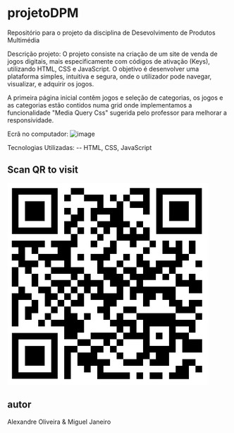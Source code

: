 # projetoDPM
Repositório para o projeto da disciplina de Desevolvimento de Produtos Multimédia


Descrição projeto: O projeto consiste na criação de um site de venda de jogos digitais, mais especificamente com códigos de ativação (Keys), utilizando HTML, CSS e JavaScript. O objetivo é desenvolver uma plataforma simples, intuitiva e segura, onde o utilizador pode navegar, visualizar, e adquirir os jogos.

A primeira página inicial contêm jogos e seleção de categorias, os jogos e as categorias estão contidos numa grid onde implementamos a funcionalidade "Media Query Css" sugerida pelo professor para melhorar a responsividade.

Ecrã no computador:
![image](https://github.com/user-attachments/assets/50ab49fc-32d8-403e-849d-eb3c952a869e)



Tecnologias Utilizadas:
-- HTML, CSS, JavaScript 

## Scan QR to visit

![QR Code](imgs/qrcode/qr_site.png)


## autor
Alexandre Oliveira & Miguel Janeiro
